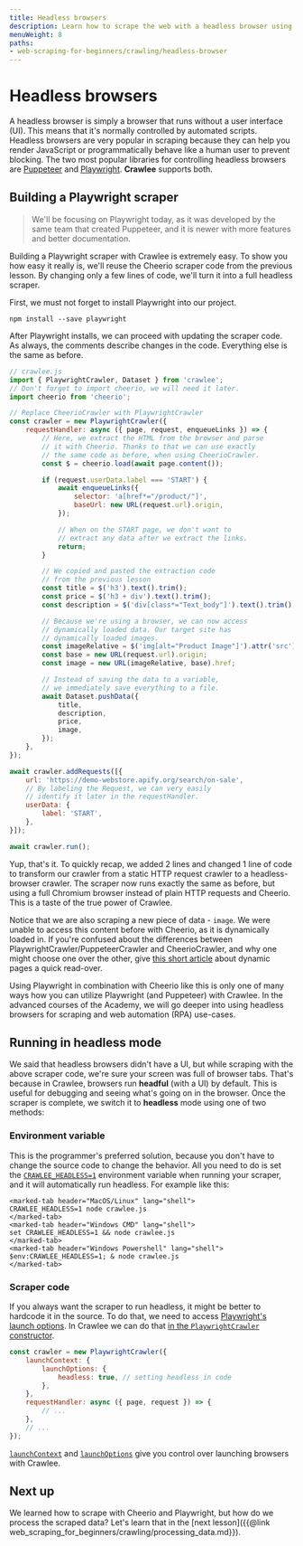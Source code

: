 ```yaml
---
title: Headless browsers
description: Learn how to scrape the web with a headless browser using only a few lines of code. Chrome, Firefox, Safari, Edge - all are supported.
menuWeight: 8
paths:
- web-scraping-for-beginners/crawling/headless-browser
---
```


# [](#headless-browser) Headless browsers

A headless browser is simply a browser that runs without a user interface (UI). This means that it's normally controlled by automated scripts. Headless browsers are very popular in scraping because they can help you render JavaScript or programmatically behave like a human user to prevent blocking. The two most popular libraries for controlling headless browsers are [Puppeteer](https://pptr.dev/) and [Playwright](https://playwright.dev/). **Crawlee** supports both.

## [](#playwright-scraper) Building a Playwright scraper

> We'll be focusing on Playwright today, as it was developed by the same team that created Puppeteer, and it is newer with more features and better documentation.

Building a Playwright scraper with Crawlee is extremely easy. To show you how easy it really is, we'll reuse the Cheerio scraper code from the previous lesson. By changing only a few lines of code, we'll turn it into a full headless scraper.

First, we must not forget to install Playwright into our project.

```shell
npm install --save playwright
```

After Playwright installs, we can proceed with updating the scraper code. As always, the comments describe changes in the code. Everything else is the same as before.

```JavaScript
// crawlee.js
import { PlaywrightCrawler, Dataset } from 'crawlee';
// Don't forget to import cheerio, we will need it later.
import cheerio from 'cheerio';

// Replace CheerioCrawler with PlaywrightCrawler
const crawler = new PlaywrightCrawler({
    requestHandler: async ({ page, request, enqueueLinks }) => {
        // Here, we extract the HTML from the browser and parse
        // it with Cheerio. Thanks to that we can use exactly
        // the same code as before, when using CheerioCrawler.
        const $ = cheerio.load(await page.content());

        if (request.userData.label === 'START') {
            await enqueueLinks({
                selector: 'a[href*="/product/"]',
                baseUrl: new URL(request.url).origin,
            });

            // When on the START page, we don't want to
            // extract any data after we extract the links.
            return;
        }

        // We copied and pasted the extraction code
        // from the previous lesson
        const title = $('h3').text().trim();
        const price = $('h3 + div').text().trim();
        const description = $('div[class*="Text_body"]').text().trim();

        // Because we're using a browser, we can now access
        // dynamically loaded data. Our target site has
        // dynamically loaded images.
        const imageRelative = $('img[alt="Product Image"]').attr('src');
        const base = new URL(request.url).origin;
        const image = new URL(imageRelative, base).href;

        // Instead of saving the data to a variable,
        // we immediately save everything to a file.
        await Dataset.pushData({
            title,
            description,
            price,
            image,
        });
    },
});

await crawler.addRequests([{
    url: 'https://demo-webstore.apify.org/search/on-sale',
    // By labeling the Request, we can very easily
    // identify it later in the requestHandler.
    userData: {
        label: 'START',
    },
}]);

await crawler.run();
```

Yup, that's it. To quickly recap, we added 2 lines and changed 1 line of code to transform our crawler from a static HTTP request crawler to a headless-browser crawler. The scraper now runs exactly the same as before, but using a full Chromium browser instead of plain HTTP requests and Cheerio. This is a taste of the true power of Crawlee.

Notice that we are also scraping a new piece of data - `image`. We were unable to access this content before with Cheerio, as it is dynamically loaded in. If you're confused about the differences between PlaywrightCrawler/PuppeteerCrawler and CheerioCrawler, and why one might choose one over the other, give [this short article](https://blog.apify.com/what-is-a-dynamic-page/) about dynamic pages a quick read-over.

Using Playwright in combination with Cheerio like this is only one of many ways how you can utilize Playwright (and Puppeteer) with Crawlee. In the advanced courses of the Academy, we will go deeper into using headless browsers for scraping and web automation (RPA) use-cases.

## [](#running-headless) Running in headless mode

We said that headless browsers didn't have a UI, but while scraping with the above scraper code, we're sure your screen was full of browser tabs. That's because in Crawlee, browsers run **headful** (with a UI) by default. This is useful for debugging and seeing what's going on in the browser. Once the scraper is complete, we switch it to **headless** mode using one of two methods:

### [](#headless-env-var) Environment variable

This is the programmer's preferred solution, because you don't have to change the source code to change the behavior. All you need to do is set the [`CRAWLEE_HEADLESS=1`](https://crawlee.dev/docs/guides/configuration#crawlee_headless) environment variable when running your scraper, and it will automatically run headless. For example like this:

```marked-tabs
<marked-tab header="MacOS/Linux" lang="shell">
CRAWLEE_HEADLESS=1 node crawlee.js
</marked-tab>
<marked-tab header="Windows CMD" lang="shell">
set CRAWLEE_HEADLESS=1 && node crawlee.js
</marked-tab>
<marked-tab header="Windows Powershell" lang="shell">
$env:CRAWLEE_HEADLESS=1; & node crawlee.js
</marked-tab>
```

### [](#headless-code) Scraper code

If you always want the scraper to run headless, it might be better to hardcode it in the source. To do that, we need to access [Playwright's launch options](https://playwright.dev/docs/api/class-browsertype#browser-type-launch-option-headless). In Crawlee we can do that [in the `PlaywrightCrawler` constructor](https://crawlee.dev/api/playwright-crawler/interface/PlaywrightLaunchContext).

```JavaScript
const crawler = new PlaywrightCrawler({
    launchContext: {
        launchOptions: {
            headless: true, // setting headless in code
        },
    },
    requestHandler: async ({ page, request }) => {
        // ...
    },
    // ...
});
```

[`launchContext`](https://crawlee.dev/api/puppeteer-crawler/class/PuppeteerCrawler#launchContext) and [`launchOptions`](https://playwright.dev/docs/api/class-browsertype#browser-type-launch) give you control over launching browsers with Crawlee.

## [](#next) Next up

We learned how to scrape with Cheerio and Playwright, but how do we process the scraped data? Let's learn that in the [next lesson]({{@link web_scraping_for_beginners/crawling/processing_data.md}}).
